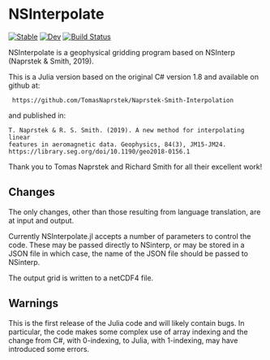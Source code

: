 # NSInterpolate

[![Stable](https://img.shields.io/badge/docs-stable-blue.svg)](https://bamburgh.github.io/NSInterpolate.jl/stable/)
[![Dev](https://img.shields.io/badge/docs-dev-blue.svg)](https://bamburgh.github.io/NSInterpolate.jl/dev/)
[![Build Status](https://github.com/bamburgh/NSInterpolate.jl/actions/workflows/CI.yml/badge.svg?branch=main)](https://github.com/bamburgh/NSInterpolate.jl/actions/workflows/CI.yml?query=branch%3Amain)

 NSInterpolate is a geophysical gridding program based on NSInterp (Naprstek & Smith, 2019).

 This is a Julia version based on the original C# version 1.8 and available on github at:

     https://github.com/TomasNaprstek/Naprstek-Smith-Interpolation

and published in:

	T. Naprstek & R. S. Smith. (2019). A new method for interpolating linear
	features in aeromagnetic data. Geophysics, 84(3), JM15-JM24.
	https://library.seg.org/doi/10.1190/geo2018-0156.1

Thank you to Tomas Naprstek and Richard Smith for all their excellent work!

## Changes

The only changes, other than those resulting from language translation, are at input
and output.

Currently NSInterpolate.jl accepts a number of parameters to control the
code. These may be passed directly to NSinterp, or may be stored in a JSON file
in which case, the name of the JSON file should be passed to NSinterp.

The output grid is written to a netCDF4 file.

## Warnings

This is the first release of the Julia code and will likely contain bugs. In particular,
the code makes some complex use of array indexing and the change from C#, with 0-indexing,
to Julia, with 1-indexing, may have introduced some errors.
